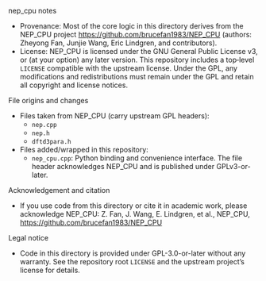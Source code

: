 nep_cpu notes

- Provenance: Most of the core logic in this directory derives from
  the NEP_CPU project https://github.com/brucefan1983/NEP_CPU
  (authors: Zheyong Fan, Junjie Wang, Eric Lindgren, and contributors).
- License: NEP_CPU is licensed under the GNU General Public License v3, or
  (at your option) any later version. This repository includes a top‑level
  `LICENSE` compatible with the upstream license. Under the GPL, any
  modifications and redistributions must remain under the GPL and retain all
  copyright and license notices.

File origins and changes

- Files taken from NEP_CPU (carry upstream GPL headers):
  - `nep.cpp`
  - `nep.h`
  - `dftd3para.h`
- Files added/wrapped in this repository:
  - `nep_cpu.cpp`: Python binding and convenience interface. The file header
    acknowledges NEP_CPU and is published under GPLv3-or-later.

Acknowledgement and citation

- If you use code from this directory or cite it in academic work, please
  acknowledge NEP_CPU:
  Z. Fan, J. Wang, E. Lindgren, et al., NEP_CPU, https://github.com/brucefan1983/NEP_CPU

Legal notice

- Code in this directory is provided under GPL-3.0-or-later without any
  warranty. See the repository root `LICENSE` and the upstream project’s
  license for details.
